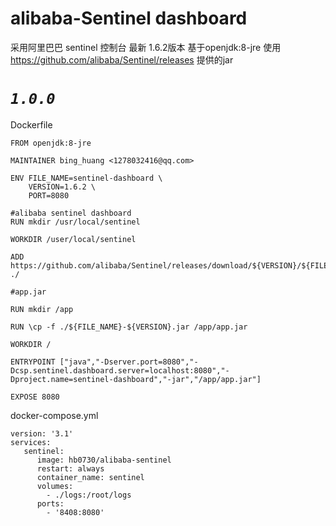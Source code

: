 # alibaba-Sentinel dashboard
采用阿里巴巴 sentinel 控制台 最新 1.6.2版本
基于openjdk:8-jre
使用 https://github.com/alibaba/Sentinel/releases 提供的jar
# *`1.0.0`*
Dockerfile
```
FROM openjdk:8-jre

MAINTAINER bing_huang <1278032416@qq.com>

ENV FILE_NAME=sentinel-dashboard \
	VERSION=1.6.2 \
    PORT=8080 

#alibaba sentinel dashboard
RUN mkdir /usr/local/sentinel

WORKDIR /user/local/sentinel

ADD https://github.com/alibaba/Sentinel/releases/download/${VERSION}/${FILE_NAME}-${VERSION}.jar ./

#app.jar

RUN mkdir /app

RUN \cp -f ./${FILE_NAME}-${VERSION}.jar /app/app.jar

WORKDIR /

ENTRYPOINT ["java","-Dserver.port=8080","-Dcsp.sentinel.dashboard.server=localhost:8080","-Dproject.name=sentinel-dashboard","-jar","/app/app.jar"]

EXPOSE 8080
```
docker-compose.yml
```
version: '3.1'
services:
   sentinel:
      image: hb0730/alibaba-sentinel
      restart: always
      container_name: sentinel
      volumes:
        - ./logs:/root/logs
      ports:
        - '8408:8080'
```

